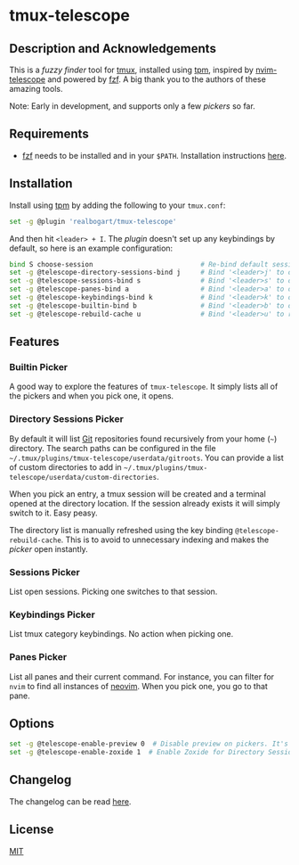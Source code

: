 # tmux-telescope

## Description and Acknowledgements

This is a *fuzzy finder* tool for [tmux](https://github.com/tmux/tmux), installed using [tpm](https://github.com/tmux-plugins/tpm), inspired by [nvim-telescope](https://github.com/nvim-telescope/telescope.nvim) and powered by [fzf](https://github.com/junegunn/fzf). A big thank you to the authors of these amazing tools.

Note: Early in development, and supports only a few *pickers* so far.

## Requirements

* [fzf](https://github.com/junegunn/fzf) needs to be installed and in your `$PATH`. Installation instructions [here](https://github.com/junegunn/fzf?tab=readme-ov-file#installation).

## Installation

Install using [tpm](https://github.com/tmux-plugins/tpm) by adding the following to your `tmux.conf`:

```bash
set -g @plugin 'realbogart/tmux-telescope'
```

And then hit `<leader> + I`. The *plugin* doesn't set up any keybindings by default, so here is an example configuration:

```bash
bind S choose-session                           # Re-bind default session choser to '<leader>S'.
set -g @telescope-directory-sessions-bind j     # Bind '<leader>j' to open Directory Sessions Picker.
set -g @telescope-sessions-bind s               # Bind '<leader>s' to open Sessions Picker.
set -g @telescope-panes-bind a                  # Bind '<leader>a' to open Panes Picker.
set -g @telescope-keybindings-bind k            # Bind '<leader>k' to open Keybindings Picker.
set -g @telescope-builtin-bind b                # Bind '<leader>b' to open Builtin Picker.
set -g @telescope-rebuild-cache u               # Bind '<leader>u' to refresh Directory Sessions list.
```

## Features

### Builtin Picker

A good way to explore the features of `tmux-telescope`. It simply lists all of the pickers and when you pick one, it opens.

### Directory Sessions Picker

By default it will list [Git](https://git-scm.com/) repositories found recursively from your home (`~`) directory. The search paths can be configured in the file `~/.tmux/plugins/tmux-telescope/userdata/gitroots`. You can provide a list of custom directories to add in `~/.tmux/plugins/tmux-telescope/userdata/custom-directories`.

When you pick an entry, a tmux session will be created and a terminal opened at the directory location. If the session already exists it will simply switch to it. Easy peasy.

The directory list is manually refreshed using the key binding `@telescope-rebuild-cache`. This is to avoid to unnecessary indexing and makes the *picker* open instantly.

### Sessions Picker

List open sessions. Picking one switches to that session.

### Keybindings Picker

List tmux category keybindings. No action when picking one.

### Panes Picker

List all panes and their current command. For instance, you can filter for `nvim` to find all instances of [neovim](https://neovim.io/). When you pick one, you go to that pane.

## Options

```bash
set -g @telescope-enable-preview 0  # Disable preview on pickers. It's enabled (1) by default.
set -g @telescope-enable-zoxide 1  # Enable Zoxide for Directory Sessions Picker. It's disabled (0) by default.
```
## Changelog

The changelog can be read [here](CHANGELOG.md).

## License

[MIT](LICENSE.md)

